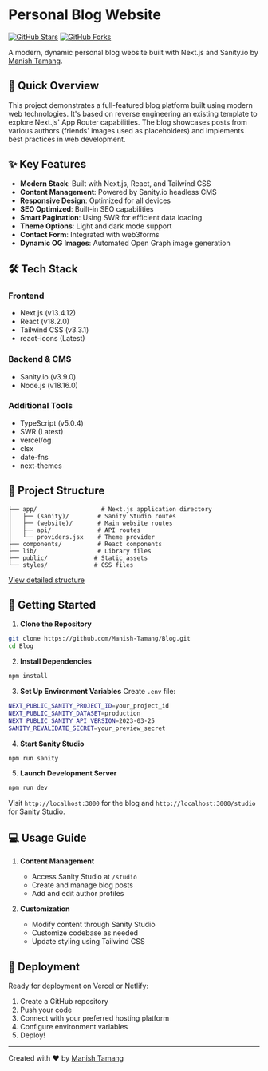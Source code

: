 # Personal Blog Website

[![GitHub Stars](https://img.shields.io/github/stars/Manish-Tamang/Blog?style=social)](https://github.com/Manish-Tamang/Blog)
[![GitHub Forks](https://img.shields.io/github/forks/Manish-Tamang/Blog?style=social)](https://github.com/Manish-Tamang/Blog)

A modern, dynamic personal blog website built with Next.js and Sanity.io by [Manish Tamang](https://github.com/Manish-Tamang).

## 🚀 Quick Overview

This project demonstrates a full-featured blog platform built using modern web technologies. It's based on reverse engineering an existing template to explore Next.js' App Router capabilities. The blog showcases posts from various authors (friends' images used as placeholders) and implements best practices in web development.

## ✨ Key Features

- **Modern Stack**: Built with Next.js, React, and Tailwind CSS
- **Content Management**: Powered by Sanity.io headless CMS
- **Responsive Design**: Optimized for all devices
- **SEO Optimized**: Built-in SEO capabilities
- **Smart Pagination**: Using SWR for efficient data loading
- **Theme Options**: Light and dark mode support
- **Contact Form**: Integrated with web3forms
- **Dynamic OG Images**: Automated Open Graph image generation

## 🛠️ Tech Stack

### Frontend
- Next.js (v13.4.12)
- React (v18.2.0)
- Tailwind CSS (v3.3.1)
- react-icons (Latest)

### Backend & CMS
- Sanity.io (v3.9.0)
- Node.js (v18.16.0)

### Additional Tools
- TypeScript (v5.0.4)
- SWR (Latest)
- vercel/og
- clsx
- date-fns
- next-themes

## 📁 Project Structure

```
├── app/                  # Next.js application directory
│   ├── (sanity)/        # Sanity Studio routes
│   ├── (website)/       # Main website routes
│   ├── api/             # API routes
│   └── providers.jsx    # Theme provider
├── components/          # React components
├── lib/                 # Library files
├── public/             # Static assets
└── styles/             # CSS files
```

[View detailed structure](#detailed-structure)

## 🚀 Getting Started

1. **Clone the Repository**
```bash
git clone https://github.com/Manish-Tamang/Blog.git
cd Blog
```

2. **Install Dependencies**
```bash
npm install
```

3. **Set Up Environment Variables**
Create `.env` file:
```bash
NEXT_PUBLIC_SANITY_PROJECT_ID=your_project_id
NEXT_PUBLIC_SANITY_DATASET=production
NEXT_PUBLIC_SANITY_API_VERSION=2023-03-25
SANITY_REVALIDATE_SECRET=your_preview_secret
```

4. **Start Sanity Studio**
```bash
npm run sanity
```

5. **Launch Development Server**
```bash
npm run dev
```
Visit `http://localhost:3000` for the blog and `http://localhost:3000/studio` for Sanity Studio.

## 💻 Usage Guide

1. **Content Management**
   - Access Sanity Studio at `/studio`
   - Create and manage blog posts
   - Add and edit author profiles

2. **Customization**
   - Modify content through Sanity Studio
   - Customize codebase as needed
   - Update styling using Tailwind CSS

## 🚀 Deployment

Ready for deployment on Vercel or Netlify:
1. Create a GitHub repository
2. Push your code
3. Connect with your preferred hosting platform
4. Configure environment variables
5. Deploy!


---
Created with ❤️ by [Manish Tamang](https://github.com/Manish-Tamang)